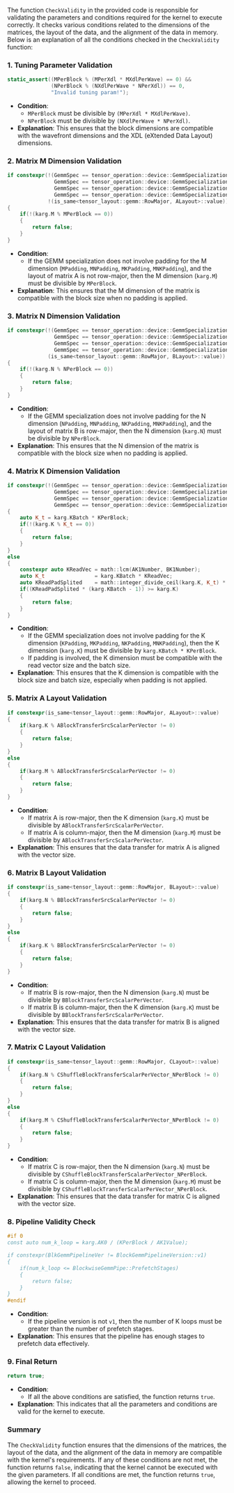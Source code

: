 The function `CheckValidity` in the provided code is responsible for validating the parameters and conditions required for the kernel to execute correctly. It checks various conditions related to the dimensions of the matrices, the layout of the data, and the alignment of the data in memory. Below is an explanation of all the conditions checked in the `CheckValidity` function:

### 1. **Tuning Parameter Validation**
   ```cpp
   static_assert((MPerBlock % (MPerXdl * MXdlPerWave) == 0) &&
                 (NPerBlock % (NXdlPerWave * NPerXdl)) == 0,
                 "Invalid tuning param!");
   ```
   - **Condition**: 
     - `MPerBlock` must be divisible by `(MPerXdl * MXdlPerWave)`.
     - `NPerBlock` must be divisible by `(NXdlPerWave * NPerXdl)`.
   - **Explanation**: This ensures that the block dimensions are compatible with the wavefront dimensions and the XDL (eXtended Data Layout) dimensions.

### 2. **Matrix M Dimension Validation**
   ```cpp
   if constexpr(!(GemmSpec == tensor_operation::device::GemmSpecialization::MPadding ||
                  GemmSpec == tensor_operation::device::GemmSpecialization::MNPadding ||
                  GemmSpec == tensor_operation::device::GemmSpecialization::MKPadding ||
                  GemmSpec == tensor_operation::device::GemmSpecialization::MNKPadding) &&
                !(is_same<tensor_layout::gemm::RowMajor, ALayout>::value))
   {
       if(!(karg.M % MPerBlock == 0))
       {
           return false;
       }
   }
   ```
   - **Condition**: 
     - If the GEMM specialization does not involve padding for the M dimension (`MPadding`, `MNPadding`, `MKPadding`, `MNKPadding`), and the layout of matrix A is not row-major, then the M dimension (`karg.M`) must be divisible by `MPerBlock`.
   - **Explanation**: This ensures that the M dimension of the matrix is compatible with the block size when no padding is applied.

### 3. **Matrix N Dimension Validation**
   ```cpp
   if constexpr(!(GemmSpec == tensor_operation::device::GemmSpecialization::NPadding ||
                  GemmSpec == tensor_operation::device::GemmSpecialization::MNPadding ||
                  GemmSpec == tensor_operation::device::GemmSpecialization::NKPadding ||
                  GemmSpec == tensor_operation::device::GemmSpecialization::MNKPadding) &&
                (is_same<tensor_layout::gemm::RowMajor, BLayout>::value))
   {
       if(!(karg.N % NPerBlock == 0))
       {
           return false;
       }
   }
   ```
   - **Condition**: 
     - If the GEMM specialization does not involve padding for the N dimension (`NPadding`, `MNPadding`, `NKPadding`, `MNKPadding`), and the layout of matrix B is row-major, then the N dimension (`karg.N`) must be divisible by `NPerBlock`.
   - **Explanation**: This ensures that the N dimension of the matrix is compatible with the block size when no padding is applied.

### 4. **Matrix K Dimension Validation**
   ```cpp
   if constexpr(!(GemmSpec == tensor_operation::device::GemmSpecialization::KPadding ||
                  GemmSpec == tensor_operation::device::GemmSpecialization::MKPadding ||
                  GemmSpec == tensor_operation::device::GemmSpecialization::NKPadding ||
                  GemmSpec == tensor_operation::device::GemmSpecialization::MNKPadding))
   {
       auto K_t = karg.KBatch * KPerBlock;
       if(!(karg.K % K_t == 0))
       {
           return false;
       }
   }
   else
   {
       constexpr auto KReadVec = math::lcm(AK1Number, BK1Number);
       auto K_t                = karg.KBatch * KReadVec;
       auto KReadPadSplited    = math::integer_divide_ceil(karg.K, K_t) * KReadVec;
       if((KReadPadSplited * (karg.KBatch - 1)) >= karg.K)
       {
           return false;
       }
   }
   ```
   - **Condition**: 
     - If the GEMM specialization does not involve padding for the K dimension (`KPadding`, `MKPadding`, `NKPadding`, `MNKPadding`), then the K dimension (`karg.K`) must be divisible by `karg.KBatch * KPerBlock`.
     - If padding is involved, the K dimension must be compatible with the read vector size and the batch size.
   - **Explanation**: This ensures that the K dimension is compatible with the block size and batch size, especially when padding is not applied.

### 5. **Matrix A Layout Validation**
   ```cpp
   if constexpr(is_same<tensor_layout::gemm::RowMajor, ALayout>::value)
   {
       if(karg.K % ABlockTransferSrcScalarPerVector != 0)
       {
           return false;
       }
   }
   else
   {
       if(karg.M % ABlockTransferSrcScalarPerVector != 0)
       {
           return false;
       }
   }
   ```
   - **Condition**: 
     - If matrix A is row-major, then the K dimension (`karg.K`) must be divisible by `ABlockTransferSrcScalarPerVector`.
     - If matrix A is column-major, then the M dimension (`karg.M`) must be divisible by `ABlockTransferSrcScalarPerVector`.
   - **Explanation**: This ensures that the data transfer for matrix A is aligned with the vector size.

### 6. **Matrix B Layout Validation**
   ```cpp
   if constexpr(is_same<tensor_layout::gemm::RowMajor, BLayout>::value)
   {
       if(karg.N % BBlockTransferSrcScalarPerVector != 0)
       {
           return false;
       }
   }
   else
   {
       if(karg.K % BBlockTransferSrcScalarPerVector != 0)
       {
           return false;
       }
   }
   ```
   - **Condition**: 
     - If matrix B is row-major, then the N dimension (`karg.N`) must be divisible by `BBlockTransferSrcScalarPerVector`.
     - If matrix B is column-major, then the K dimension (`karg.K`) must be divisible by `BBlockTransferSrcScalarPerVector`.
   - **Explanation**: This ensures that the data transfer for matrix B is aligned with the vector size.

### 7. **Matrix C Layout Validation**
   ```cpp
   if constexpr(is_same<tensor_layout::gemm::RowMajor, CLayout>::value)
   {
       if(karg.N % CShuffleBlockTransferScalarPerVector_NPerBlock != 0)
       {
           return false;
       }
   }
   else
   {
       if(karg.M % CShuffleBlockTransferScalarPerVector_NPerBlock != 0)
       {
           return false;
       }
   }
   ```
   - **Condition**: 
     - If matrix C is row-major, then the N dimension (`karg.N`) must be divisible by `CShuffleBlockTransferScalarPerVector_NPerBlock`.
     - If matrix C is column-major, then the M dimension (`karg.M`) must be divisible by `CShuffleBlockTransferScalarPerVector_NPerBlock`.
   - **Explanation**: This ensures that the data transfer for matrix C is aligned with the vector size.

### 8. **Pipeline Validity Check**
   ```cpp
   #if 0
   const auto num_k_loop = karg.AK0 / (KPerBlock / AK1Value);

   if constexpr(BlkGemmPipelineVer != BlockGemmPipelineVersion::v1)
   {
       if(num_k_loop <= BlockwiseGemmPipe::PrefetchStages)
       {
           return false;
       }
   }
   #endif
   ```
   - **Condition**: 
     - If the pipeline version is not `v1`, then the number of K loops must be greater than the number of prefetch stages.
   - **Explanation**: This ensures that the pipeline has enough stages to prefetch data effectively.

### 9. **Final Return**
   ```cpp
   return true;
   ```
   - **Condition**: 
     - If all the above conditions are satisfied, the function returns `true`.
   - **Explanation**: This indicates that all the parameters and conditions are valid for the kernel to execute.

### Summary
The `CheckValidity` function ensures that the dimensions of the matrices, the layout of the data, and the alignment of the data in memory are compatible with the kernel's requirements. If any of these conditions are not met, the function returns `false`, indicating that the kernel cannot be executed with the given parameters. If all conditions are met, the function returns `true`, allowing the kernel to proceed.